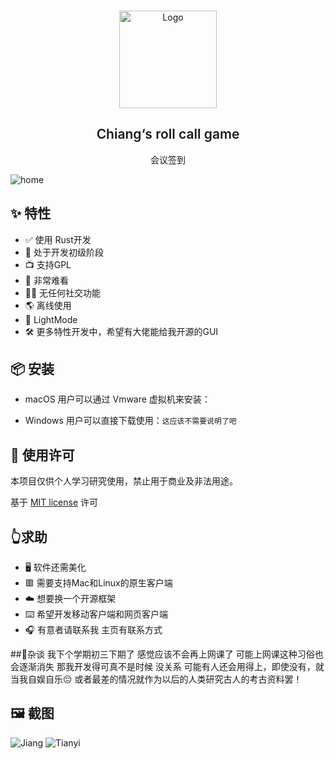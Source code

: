 <br />
<p align="center">
  <a  target="blank">
    <img src="images/logo.png" alt="Logo" width="156" height="156">
  </a>
  <h2 align="center" style="font-weight: 600">Chiang‘s roll call game</h2>
  <p align="center">
    会议签到
    <br />
  </p>
</p>

![home][c]

## ✨ 特性

- ✅ 使用 Rust开发
- 🔴 处于开发初级阶段
- 📺 支持GPL
- 📃 非常难看
- 🚫🤝 无任何社交功能
- 🌎️ 离线使用
- 🌚 LightMode
- 🛠 更多特性开发中，希望有大佬能给我开源的GUI



## 📦️ 安装


- macOS 用户可以通过 Vmware 虚拟机来安装：

- Windows 用户可以直接下载使用：`这应该不需要说明了吧`




## 📜 使用许可

本项目仅供个人学习研究使用，禁止用于商业及非法用途。

基于 [MIT license](https://opensource.org/licenses/MIT) 许可



## 👆求助 
- 🖥️ 软件还需美化
- 🟥 需要支持Mac和Linux的原生客户端
- ☁️  想要换一个开源框架
- ⌨️ 希望开发移动客户端和网页客户端
- 🎧 有意者请联系我 主页有联系方式


##🍿杂谈
我下个学期初三下期了
感觉应该不会再上网课了
可能上网课这种习俗也会逐渐消失
那我开发得可真不是时候
没关系
可能有人还会用得上，即使没有，就当我自娱自乐😔
或者最差的情况就作为以后的人类研究古人的考古资料罢！
  


## 🖼️ 截图

![Jiang][a]
![Tianyi][b]



[a]: img/a.png
[b]: img/b.png
[c]: img/c.png
